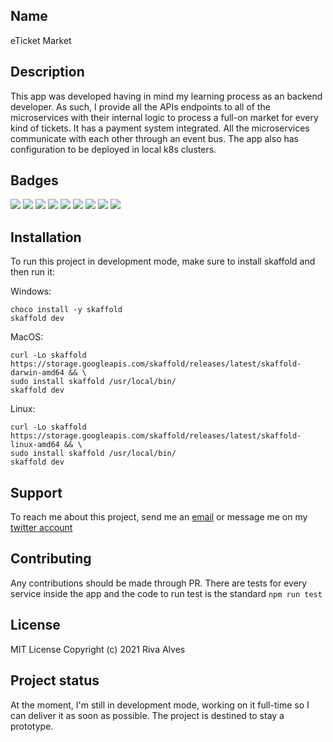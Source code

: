 ## Name
eTicket Market


## Description
This app was developed having in mind my learning process as an backend developer. As such, I provide all the APIs endpoints to all of the microservices with their internal logic to process a full-on market for every kind of tickets. It has a payment system integrated. All the microservices communicate with each other through an event bus. The app also has configuration to be deployed in local k8s clusters.


## Badges
![](https://img.shields.io/static/v1?label=Language&message=TypeScript&color=blue)
![](https://img.shields.io/badge/Database-MongoDB-lightgrey)
![](https://img.shields.io/badge/Database-Redis-lightgrey)
![](https://img.shields.io/badge/Eventbus-NATS-lightgreen)
![](https://img.shields.io/badge/Virtualization-Docker-lightblue)
![](https://img.shields.io/badge/Test-Jest-dark%20yellow)
![](https://img.shields.io/badge/Containerization-Kubernetes-red)
![](https://img.shields.io/badge/CI%2FCD-Github%20Actions-red)
![](https://img.shields.io/badge/Cloud-Digital%20Ocean-blue)


## Installation

To run this project in development mode, make sure to install skaffold and then run it:

Windows:
```
choco install -y skaffold
skaffold dev
```

MacOS:
```
curl -Lo skaffold https://storage.googleapis.com/skaffold/releases/latest/skaffold-darwin-amd64 && \
sudo install skaffold /usr/local/bin/
skaffold dev
```

Linux:
```
curl -Lo skaffold https://storage.googleapis.com/skaffold/releases/latest/skaffold-linux-amd64 && \
sudo install skaffold /usr/local/bin/
skaffold dev
```

## Support

To reach me about this project, send me an [email](rivvarivva@gmail.com) or message me on my [twitter account](https://twitter.com/rivva_a)


## Contributing

Any contributions should be made through PR. There are tests for every service inside the app and the code to run test is the standard ```npm run test```


## License

MIT License
Copyright (c) 2021 Riva Alves 


## Project status

At the moment, I'm still in development mode, working on it full-time so I can deliver it as soon as possible. The project is destined to stay a prototype.
